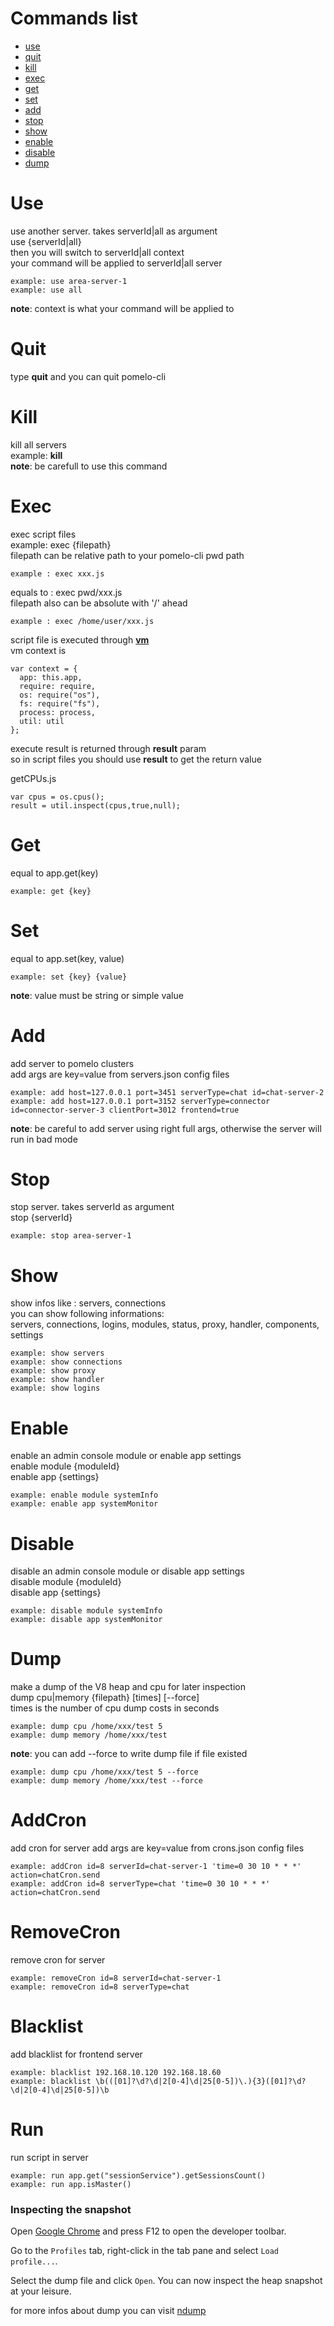 # Commands list  

- [use](https://github.com/NetEase/pomelo-cli/wiki/pomelo-cli-man-page#use)  
- [quit](https://github.com/NetEase/pomelo-cli/wiki/pomelo-cli-man-page#quit)  
- [kill](https://github.com/NetEase/pomelo-cli/wiki/pomelo-cli-man-page#kill)  
- [exec](https://github.com/NetEase/pomelo-cli/wiki/pomelo-cli-man-page#exec)  
- [get](https://github.com/NetEase/pomelo-cli/wiki/pomelo-cli-man-page#get)  
- [set](https://github.com/NetEase/pomelo-cli/wiki/pomelo-cli-man-page#set)  
- [add](https://github.com/NetEase/pomelo-cli/wiki/pomelo-cli-man-page#add)  
- [stop](https://github.com/NetEase/pomelo-cli/wiki/pomelo-cli-man-page#stop)  
- [show](https://github.com/NetEase/pomelo-cli/wiki/pomelo-cli-man-page#show)  
- [enable](https://github.com/NetEase/pomelo-cli/wiki/pomelo-cli-man-page#enable)  
- [disable](https://github.com/NetEase/pomelo-cli/wiki/pomelo-cli-man-page#disable)  
- [dump](https://github.com/NetEase/pomelo-cli/wiki/pomelo-cli-man-page#dump)  

# Use
use another server. takes serverId|all as argument  
use {serverId|all}  
then you will switch to serverId|all context  
your command will be applied to serverId|all server  
```
example: use area-server-1  
example: use all  
```
**note**: context is what your command will be applied to  

# Quit
type **quit** and you can quit pomelo-cli  

# Kill
kill all servers   
example: **kill**  
**note**: be carefull to use this command  

# Exec
exec script files  
example: exec {filepath}  
filepath can be relative path to your pomelo-cli pwd path  
```
example : exec xxx.js  
```
equals to : exec pwd/xxx.js  
filepath also can be absolute with '/' ahead  
```
example : exec /home/user/xxx.js  
```
script file is executed through [**vm**](http://nodejs.org/api/vm.html)  
vm context is   
```
var context = {
  app: this.app,
  require: require,
  os: require("os"),
  fs: require("fs"),
  process: process,
  util: util
};
```
execute result is returned through **result** param  
so in script files you should use **result** to get the return value  

getCPUs.js
```
var cpus = os.cpus();
result = util.inspect(cpus,true,null);
```

# Get
equal to app.get(key)  
``` 
example: get {key}  
```

# Set
equal to app.set(key, value)  
```
example: set {key} {value}  
```
**note**: value must be string or simple value   

# Add  
add server to pomelo clusters  
add args are key=value from servers.json config files  
```
example: add host=127.0.0.1 port=3451 serverType=chat id=chat-server-2  
example: add host=127.0.0.1 port=3152 serverType=connector id=connector-server-3 clientPort=3012 frontend=true  
```
**note**: be careful to add server using right full args, otherwise the server will run in bad mode     

# Stop
stop server. takes serverId as argument    
stop {serverId}  
```
example: stop area-server-1  
```

# Show  
show infos like : servers, connections  
you can show following informations:  
servers, connections, logins, modules, status, proxy, handler, components, settings  
```
example: show servers  
example: show connections  
example: show proxy  
example: show handler  
example: show logins  
```

# Enable
enable an admin console module or enable app settings  
enable module {moduleId}  
enable app {settings}  
```
example: enable module systemInfo  
example: enable app systemMonitor  
```

# Disable
disable an admin console module or disable app settings  
disable module {moduleId}  
disable app {settings}  
```
example: disable module systemInfo  
example: disable app systemMonitor  
```

# Dump
make a dump of the V8 heap and cpu for later inspection  
dump cpu|memory {filepath} [times] [--force]  
times is the number of cpu dump costs in seconds  
```
example: dump cpu /home/xxx/test 5  
example: dump memory /home/xxx/test  
```
**note**: you can add --force to write dump file if file existed  
```
example: dump cpu /home/xxx/test 5 --force  
example: dump memory /home/xxx/test --force  
```

# AddCron
add cron for server
add args are key=value from crons.json config files  
```
example: addCron id=8 serverId=chat-server-1 'time=0 30 10 * * *' action=chatCron.send
example: addCron id=8 serverType=chat 'time=0 30 10 * * *' action=chatCron.send
```

# RemoveCron
remove cron for server
```
example: removeCron id=8 serverId=chat-server-1
example: removeCron id=8 serverType=chat
```

# Blacklist
add blacklist for frontend server
```
example: blacklist 192.168.10.120 192.168.18.60
example: blacklist \b(([01]?\d?\d|2[0-4]\d|25[0-5])\.){3}([01]?\d?\d|2[0-4]\d|25[0-5])\b
```

# Run
run script in server
```
example: run app.get("sessionService").getSessionsCount()
example: run app.isMaster()
```

### Inspecting the snapshot  

Open [Google Chrome](https://www.google.com/intl/en/chrome/browser/) and press F12 to open the developer toolbar.  

Go to the `Profiles` tab, right-click in the tab pane and select
`Load profile...`.

Select the dump file and click `Open`.  You can now inspect the heap snapshot
at your leisure.

for more infos about dump you can visit [ndump](https://github.com/piaohai/ndump)  